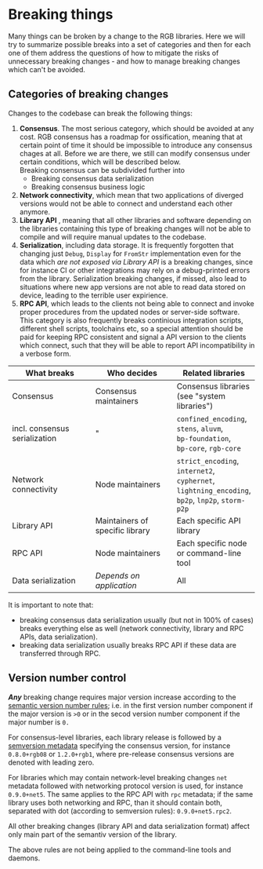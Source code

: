 # Breaking things

Many things can be broken by a change to the RGB libraries. Here we will try to summarize possible breaks into a set of categories and then for each one of them address the questions of how to mitigate the risks of unnecessary breaking changes - and how to manage breaking changes which can't be avoided.

## Categories of breaking changes

Changes to the codebase can break the following things:

1. **Consensus**. The most serious category, which should be avoided at any cost. RGB consensus has a roadmap for ossification, meaning that at certain point of time it should be impossible to introduce any consensus chages at all. Before we are there, we still can modify consensus under certain conditions, which will be described below.\
   Breaking consensus can be subdivided further into
   * Breaking consensus data serialization
   * Breaking consensus business logic
2. **Network connectivity**, which mean that two applications of diverged versions would not be able to connect and understand each other anymore.
3. **Library API** , meaning that all other libraries and software depending on the libraries containing this type of breaking changes will not be able to compile and will require manual updates to the codebase.
4. **Serialization**, including data storage. It is frequently forgotten that changing just `Debug`, `Display` for `FromStr` implementation even for the data which _are not exposed via Library API_ is a breaking changes, since for instance CI or other integrations may rely on a debug-printed errors from the library. Serialization breaking changes, if missed, also lead to situations where new app versions are not able to read data stored on device, leading to the terrible user expirience.
5. **RPC API**, which leads to the clients not being able to connect and invoke proper procedures from the updated nodes or server-side software. This category is also frequently breaks continious integration scripts, different shell scripts, toolchains etc, so a special attention should be paid for keeping RPC consistent and signal a API version to the clients which connect, such that they will be able to report API incompatibility in a verbose form.

<table><thead><tr><th width="215.33333333333331">What breaks</th><th width="212">Who decides</th><th>Related libraries</th></tr></thead><tbody><tr><td>Consensus</td><td>Consensus maintainers</td><td>Consensus libraries (see "system libraries")</td></tr><tr><td>incl. consensus serialization</td><td>"</td><td><code>confined_encoding</code>, <code>stens</code>, <code>aluvm</code>,<br><code>bp-foundation</code>, <br><code>bp-core</code>, <code>rgb-core</code></td></tr><tr><td>Network connectivity</td><td>Node maintainers</td><td><code>strict_encoding</code>, <code>internet2</code>, <code>cyphernet</code>, <code>lightning_encoding</code>, <code>bp2p</code>, <code>lnp2p</code>, <code>storm-p2p</code></td></tr><tr><td>Library API</td><td>Maintainers of specific library</td><td>Each specific API library</td></tr><tr><td>RPC API</td><td>Node maintainers</td><td>Each specific node or command-line tool</td></tr><tr><td>Data serialization</td><td><em>Depends on application</em></td><td> All</td></tr></tbody></table>

It is important to note that:

* breaking consensus data serialization usually (but not in 100% of cases) breaks everything else as well (network connectivity, library and RPC APIs, data serialization).
* breaking data serialization usually breaks RPC API if these data are transferred through RPC.

## Version number control&#x20;

_**Any**_ breaking change requires major version increase according to the [semantic version number rules](https://semver.org/); i.e. in the first version number component if the major version is `>0` or in the secod version number component if the major number is `0.`

For consensus-level libraries, each library release is followed by a [semversion metadata](https://semver.org/#spec-item-10) specifying the consensus version, for instance `0.8.0+rgb08` or `1.2.0+rgb1`, where pre-release consensus versions are denoted with leading zero.

For libraries which may contain network-level breaking changes `net` metadata followed with networking protocol version is used, for instance `0.9.0+net5`. The same applies to the RPC API with `rpc` metadata; if the same library uses both networking and RPC, than it should contain both, separated with dot (according to semversion rules): `0.9.0+net5.rpc2`.

All other breaking changes (library API and data serialization format) affect only main part of the semantiv version of the library.

The above rules are not being applied to the command-line tools and daemons.

